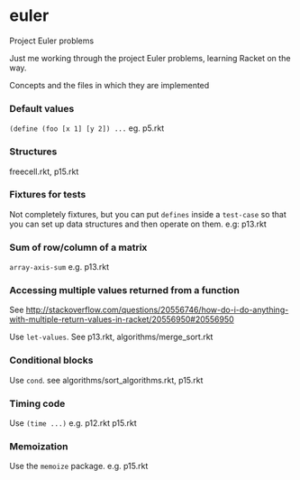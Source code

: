 # euler
Project Euler problems

Just me working through the project Euler problems, learning Racket on the way.



Concepts and the files in which they are implemented

### Default values
`(define (foo [x 1] [y 2]) ...` eg.  p5.rkt


### Structures
freecell.rkt, p15.rkt

### Fixtures for tests
Not completely fixtures, but you can put `defines` inside a `test-case` so that you
can set up data structures and then operate on them. e.g: p13.rkt


### Sum of row/column of a matrix
`array-axis-sum` e.g. p13.rkt


### Accessing multiple values returned from a function
See http://stackoverflow.com/questions/20556746/how-do-i-do-anything-with-multiple-return-values-in-racket/20556950#20556950

Use `let-values`. See p13.rkt, algorithms/merge_sort.rkt

### Conditional blocks
Use `cond`. see algorithms/sort_algorithms.rkt, p15.rkt


### Timing code
Use `(time ...)` e.g. p12.rkt p15.rkt


### Memoization
Use the `memoize` package. e.g. p15.rkt